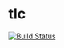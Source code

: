 # tlc

[![Build Status][build-badge]][build-status]

[build-badge]: https://img.shields.io/travis/airt/tlc.svg
[build-status]: https://travis-ci.org/airt/tlc
